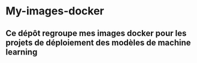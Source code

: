 # My-images-docker
## Ce dépôt regroupe mes images docker pour les projets de déploiement des modèles de machine learning
